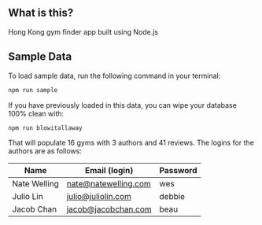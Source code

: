 ## What is this?

Hong Kong gym finder app built using Node.js

## Sample Data

To load sample data, run the following command in your terminal:

```bash
npm run sample
```

If you have previously loaded in this data, you can wipe your database 100% clean with:

```bash
npm run blowitallaway
```

That will populate 16 gyms with 3 authors and 41 reviews. The logins for the authors are as follows:

|Name|Email (login)|Password|
|---|---|---|
|Nate Welling|nate@natewelling.com|wes|
|Julio Lin|julio@juliolin.com|debbie|
|Jacob Chan|jacob@jacobchan.com|beau|


